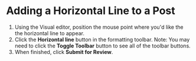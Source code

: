 # Adding a Horizontal Line to a Post

1. Using the Visual editor, position the mouse point where you'd like the the horizontal line to appear. 
2. Click the **Horizontal line** button in the formatting toolbar. Note: You may need to click the **Toggle Toolbar** button to see all of the toolbar buttons. 
3. When finished, click **Submit for Review**.

